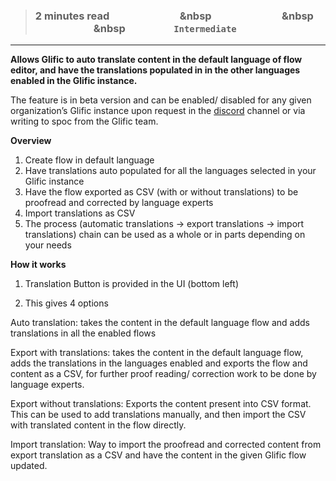 > ### **2 minutes read &nbsp; &nbsp; &nbsp; &nbsp; &nbsp; &nbsp; &nbsp; &nbsp; &nbsp; &nbsp; &nbsp; &nbsp; &nbsp; &nbsp; &nbsp &nbsp; &nbsp; &nbsp; &nbsp; &nbsp; &nbsp; &nbsp; &nbsp; &nbsp; &nbsp; &nbsp; &nbsp; &nbsp; &nbsp; &nbsp &nbsp; &nbsp; &nbsp; &nbsp; &nbsp; &nbsp; &nbsp; &nbsp; &nbsp; &nbsp; &nbsp; &nbsp; &nbsp; &nbsp; &nbsp &nbsp; &nbsp; &nbsp; &nbsp; &nbsp; &nbsp; &nbsp; &nbsp; &nbsp; &nbsp;`Intermediate`**

---

**Allows Glific to auto translate content in the default language of flow editor, and have the translations populated in in the other languages enabled in the Glific instance.**

The feature is in beta version and can be enabled/ disabled for any given organization’s Glific instance upon request in the [discord](https://discord.gg/CAUgdQsZAd) channel or via writing to spoc from the Glific team.

**Overview**

1. Create flow in default language
2. Have translations auto populated for all the languages selected in your Glific instance
3. Have the flow exported as CSV (with or without translations) to be proofread and corrected by language experts
4. Import translations as CSV
5. The process (automatic translations -> export translations -> import translations) chain can be used as a whole or in parts depending on your needs

**How it works**

1. Translation Button is provided in the UI (bottom left) 

2. This gives 4 options

Auto translation: takes the content in the default language flow and adds translations in all the enabled flows 

Export with translations: takes the content in the default language flow, adds the translations in the languages enabled and exports the flow and content as a CSV, for further proof reading/ correction work to be done by language experts. 

Export without translations: Exports the content present into CSV format. This can be used to add translations manually, and then import the CSV with translated content in the flow directly.

Import translation: Way to import the proofread and corrected content from export translation as a CSV and have the content in the given Glific flow updated.  

